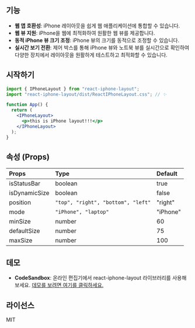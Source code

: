 ## 기능

- **웹 앱 호환성**: iPhone 레이아웃을 쉽게 웹 애플리케이션에 통합할 수 있습니다.
- **웹 뷰 지원**: iPhone을 웹에 최적화하여 원활한 웹 뷰를 제공합니다.
- **동적 iPhone 뷰 크기 조정**: iPhone 뷰의 크기를 동적으로 조정할 수 있습니다.
- **실시간 보기 전환**: 제어 박스를 통해 iPhone 뷰와 노트북 뷰를 실시간으로 확인하여 다양한 장치에서 레이아웃을 원활하게 테스트하고 최적화할 수 있습니다.

## 시작하기

```jsx
import { IPhoneLayout } from "react-iphone-layout";
import "react-iphone-layout/dist/ReactIPhoneLayout.css"; // ✨

function App() {
  return (
    <IPhoneLayout>
      <p>this is iPhone layout!!!</p>
    </IPhoneLayout>
  );
}
```

## 속성 (Props)

| **Props**     | **Type**                           | **Default** |
| :------------ | :--------------------------------- | :---------- |
| isStatusBar   | boolean                            | true        |
| isDynamicSize | boolean                            | false       |
| position      | `"top", "right", "bottom", "left"` | "right"     |
| mode          | `"iPhone", "laptop"`               | "iPhone"    |
| minSize       | number                             | 60          |
| defaultSize   | number                             | 75          |
| maxSize       | number                             | 100         |

## 데모

- **CodeSandbox**: 온라인 편집기에서 react-iphone-layout 라이브러리를 사용해보세요. [데모를 보려면 여기를 클릭하세요.](https://codesandbox.io/p/devbox/react-iphone-layout-y3mcl7)

## 라이선스

MIT
